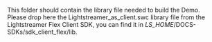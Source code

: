 This folder should contain the library file needed to build the Demo.<br>
Please drop here the Lightstreamer_as_client.swc library file from the Lightstreamer Flex Client SDK, you can find it in _LS_HOME_/DOCS-SDKs/sdk_client_flex/lib.
